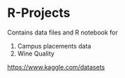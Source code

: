 # R-Projects


Contains data files and R notebook for
1. Campus placements data
2. Wine Quality


https://www.kaggle.com/datasets
